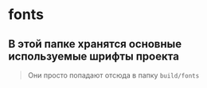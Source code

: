 # fonts

## В этой папке хранятся основные используемые шрифты проекта

> Они просто попадают отсюда в папку `build/fonts`
